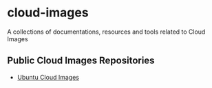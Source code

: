 # cloud-images
A collections of documentations, resources and tools related to Cloud Images

## Public Cloud Images Repositories
- [Ubuntu Cloud Images](https://cloud-images.ubuntu.com/)
